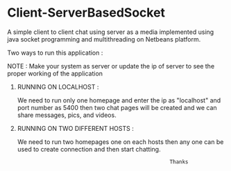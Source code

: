 # Client-ServerBasedSocket

A simple client to client chat using server as a media implemented using java socket programming and multithreading on Netbeans platform.

Two ways to run this application : 

NOTE :  Make your system as server or update the ip of server to see the proper working of the application

1) RUNNING ON LOCALHOST :  
	
	We need to run only one homepage and enter the ip as "localhost" and port number as 5400 then two chat pages will be created and we can share messages, pics, and videos.

2) RUNNING ON TWO DIFFERENT HOSTS : 
	
	We need to run two homepages one on each hosts then any one can be used to create connection and then start chatting.


														Thanks
